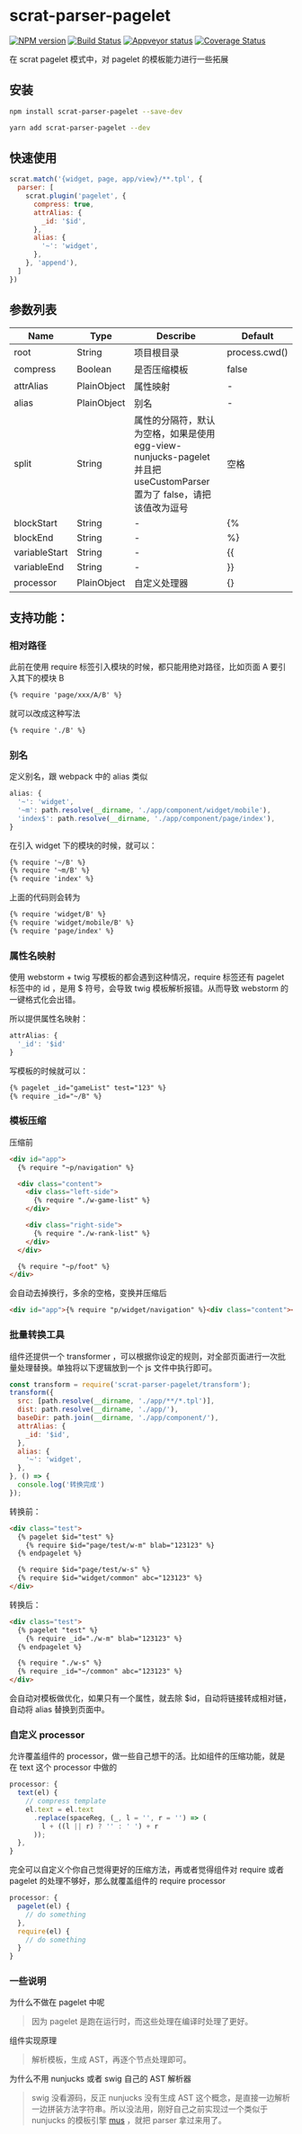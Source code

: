 # scrat-parser-pagelet

[![NPM version][npm-image]][npm-url]
[![Build Status][travis-image]][travis-url]
[![Appveyor status][appveyor-image]][appveyor-url]
[![Coverage Status][coveralls-image]][coveralls-url]

在 scrat pagelet 模式中，对 pagelet 的模板能力进行一些拓展

## 安装

```bash
npm install scrat-parser-pagelet --save-dev
```

```bash
yarn add scrat-parser-pagelet --dev
```

## 快速使用

```js
scrat.match('{widget, page, app/view}/**.tpl', {
  parser: [
    scrat.plugin('pagelet', {
      compress: true,
      attrAlias: {
        _id: '$id',
      },
      alias: {
        '~': 'widget',
      },
    }, 'append'),
  ]
})
```

## 参数列表

|Name|Type|Describe|Default|
|----|----|--------|-------|
| root | String | 项目根目录 | process.cwd() |
| compress | Boolean | 是否压缩模板 | false |
| attrAlias | PlainObject | 属性映射 | - |
| alias | PlainObject | 别名 | - |
| split | String | 属性的分隔符，默认为空格，如果是使用 egg-view-nunjucks-pagelet 并且把 useCustomParser 置为了 false，请把该值改为逗号 | 空格 |
| blockStart | String | - | {% |
| blockEnd | String | - | %} |
| variableStart | String | - | {{ |
| variableEnd | String | - | }} |
| processor | PlainObject | 自定义处理器 | {} |

## 支持功能：

### 相对路径

此前在使用 require 标签引入模块的时候，都只能用绝对路径，比如页面 A 要引入其下的模块 B

```html
{% require 'page/xxx/A/B' %}
```

就可以改成这种写法

```html
{% require './B' %}
```

### 别名

定义别名，跟 webpack 中的 alias 类似

```js
alias: {
  '~': 'widget',
  '~m': path.resolve(__dirname, './app/component/widget/mobile'),
  'index$': path.resolve(__dirname, './app/component/page/index'),
}
```

在引入 widget 下的模块的时候，就可以：

```html
{% require '~/B' %}
{% require '~m/B' %}
{% require 'index' %}
```

上面的代码则会转为

```html
{% require 'widget/B' %}
{% require 'widget/mobile/B' %}
{% require 'page/index' %}
```

### 属性名映射

使用 webstorm + twig 写模板的都会遇到这种情况，require 标签还有 pagelet 标签中的 id ，是用 $ 符号，会导致 twig 模板解析报错。从而导致 webstorm 的一键格式化会出错。

所以提供属性名映射：

```js
attrAlias: {
  '_id': '$id'
}
```

写模板的时候就可以：

```html
{% pagelet _id="gameList" test="123" %}
{% require _id="~/B" %}
```

### 模板压缩

压缩前

```html
<div id="app">
  {% require "~p/navigation" %}

  <div class="content">
    <div class="left-side">
      {% require "./w-game-list" %}
    </div>

    <div class="right-side">
      {% require "./w-rank-list" %}
    </div>
  </div>

  {% require "~p/foot" %}
</div>
```

会自动去掉换行，多余的空格，变换并压缩后

```html
<div id="app">{% require "p/widget/navigation" %}<div class="content"><div class="left-side">{% require "p/page/index/w-game-list" %}</div><div class="right-side">{% require "p/page/index/w-rank-list" %}</div></div>{% require "p/widget/foot" %}</div>
```

### 批量转换工具

组件还提供一个 transformer ，可以根据你设定的规则，对全部页面进行一次批量处理替换。单独将以下逻辑放到一个 js 文件中执行即可。

```js
const transform = require('scrat-parser-pagelet/transform');
transform({
  src: [path.resolve(__dirname, './app/**/*.tpl')],
  dist: path.resolve(__dirname, './app/'),
  baseDir: path.join(__dirname, './app/component/'),
  attrAlias: {
    _id: '$id',
  },
  alias: {
    '~': 'widget',
  },
}, () => {
  console.log('转换完成')
});
```

转换前：

```html
<div class="test">
  {% pagelet $id="test" %}
    {% require $id="page/test/w-m" blab="123123" %}
  {% endpagelet %}

  {% require $id="page/test/w-s" %}
  {% require $id="widget/common" abc="123123" %}
</div>
```

转换后：

```html
<div class="test">
  {% pagelet "test" %}
    {% require _id="./w-m" blab="123123" %}
  {% endpagelet %}

  {% require "./w-s" %}
  {% require _id="~/common" abc="123123" %}
</div>
```

会自动对模板做优化，如果只有一个属性，就去除 $id，自动将链接转成相对链，自动将 alias 替换到页面中。

### 自定义 processor

允许覆盖组件的 processor，做一些自己想干的活。比如组件的压缩功能，就是在 text 这个 processor 中做的

```js
processor: {
  text(el) {
    // compress template
    el.text = el.text
      .replace(spaceReg, (_, l = '', r = '') => (
        l + ((l || r) ? '' : ' ') + r
      ));
  },
}
```

完全可以自定义个你自己觉得更好的压缩方法，再或者觉得组件对 require 或者 pagelet 的处理不够好，那么就覆盖组件的 require processor

```js
processor: {
  pagelet(el) {
    // do something
  },
  require(el) {
    // do something
  }
}
```

### 一些说明

为什么不做在 pagelet 中呢

> 因为 pagelet 是跑在运行时，而这些处理在编译时处理了更好。

组件实现原理

> 解析模板，生成 AST，再逐个节点处理即可。

为什么不用 nunjucks 或者 swig 自己的 AST 解析器

> swig 没看源码，反正 nunjucks 没有生成 AST 这个概念，是直接一边解析一边拼装方法字符串。所以没法用，刚好自己之前实现过一个类似于 nunjucks 的模板引擎 [mus](https://github.com/whxaxes/mus) ，就把 parser 拿过来用了。


[npm-url]: https://npmjs.org/package/scrat-parser-pagelet
[npm-image]: http://img.shields.io/npm/v/scrat-parser-pagelet.svg
[travis-url]: https://travis-ci.org/whxaxes/scrat-parser-pagelet
[travis-image]: http://img.shields.io/travis/whxaxes/scrat-parser-pagelet.svg
[appveyor-url]: https://ci.appveyor.com/project/whxaxes/scrat-parser-pagelet/branch/master
[appveyor-image]: https://ci.appveyor.com/api/projects/status/github/whxaxes/scrat-parser-pagelet?branch=master&svg=true
[coveralls-url]: https://coveralls.io/r/whxaxes/scrat-parser-pagelet
[coveralls-image]: https://img.shields.io/coveralls/whxaxes/scrat-parser-pagelet.svg
